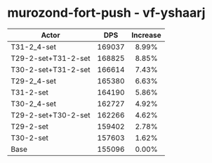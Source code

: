 # murozond-fort-push - vf-yshaarj
| Actor | DPS | Increase |
|---|:---:|:---:|
|T31-2_4-set|169037|8.99%|
|T29-2-set+T31-2-set|168825|8.85%|
|T30-2-set+T31-2-set|166614|7.43%|
|T29-2_4-set|165380|6.63%|
|T31-2-set|164190|5.86%|
|T30-2_4-set|162727|4.92%|
|T29-2-set+T30-2-set|162266|4.62%|
|T29-2-set|159402|2.78%|
|T30-2-set|157603|1.62%|
|Base|155096|0.00%|
